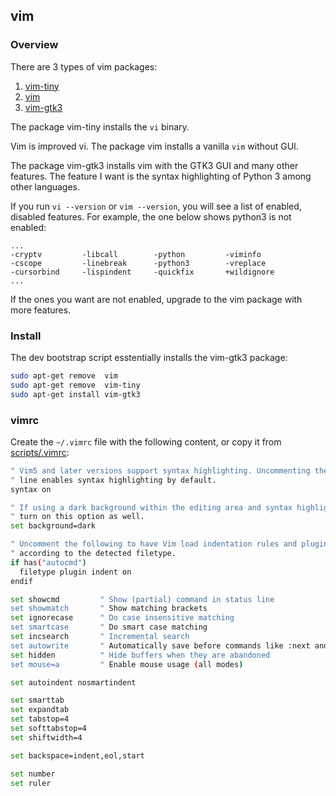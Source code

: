 ## vim

### Overview

There are 3 types of vim packages:

1. [vim-tiny](https://packages.debian.org/stretch/vim-tiny)
2. [vim](https://packages.debian.org/stretch/vim)
3. [vim-gtk3](https://packages.debian.org/stretch/vim-gtk3)

The package vim-tiny installs the `vi` binary.

Vim is improved vi. The package vim installs a vanilla `vim` without GUI.

The package vim-gtk3 installs vim with the GTK3 GUI and many other features. The feature I want is the syntax highlighting of Python 3 among other languages.

If you run `vi --version` or `vim --version`, you will see a list of enabled, disabled features. For example, the one below shows python3 is not enabled:
```
...
-cryptv         -libcall        -python         -viminfo
-cscope         -linebreak      -python3        -vreplace
-cursorbind     -lispindent     -quickfix       +wildignore
...
```

If the ones you want are not enabled, upgrade to the vim package with more features.

### Install

The dev bootstrap script esstentially installs the vim-gtk3 package:

```bash
sudo apt-get remove  vim
sudo apt-get remove  vim-tiny
sudo apt-get install vim-gtk3
```

### vimrc

Create the `~/.vimrc` file with the following content, or copy it from [scripts/.vimrc](https://github.com/neurite/debian-setup/blob/master/scripts/.vimrc):

```bash
" Vim5 and later versions support syntax highlighting. Uncommenting the next
" line enables syntax highlighting by default.
syntax on

" If using a dark background within the editing area and syntax highlighting
" turn on this option as well.
set background=dark

" Uncomment the following to have Vim load indentation rules and plugins
" according to the detected filetype.
if has("autocmd")
  filetype plugin indent on
endif

set showcmd         " Show (partial) command in status line
set showmatch       " Show matching brackets
set ignorecase      " Do case insensitive matching
set smartcase       " Do smart case matching
set incsearch       " Incremental search
set autowrite       " Automatically save before commands like :next and :make
set hidden          " Hide buffers when they are abandoned
set mouse=a         " Enable mouse usage (all modes)

set autoindent nosmartindent

set smarttab
set expandtab
set tabstop=4
set softtabstop=4
set shiftwidth=4

set backspace=indent,eol,start

set number
set ruler
```
